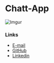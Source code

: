 # Chatt-App
![Imgur](https://i.imgur.com/7gX6pbvl.png)

### Links
- [E-mail](m.elkhou@hotmail.com)
- [GitHub](https://github.com/m-elkhou)
- [Linkedin](https://www.linkedin.com/in/m-elkhou/)
